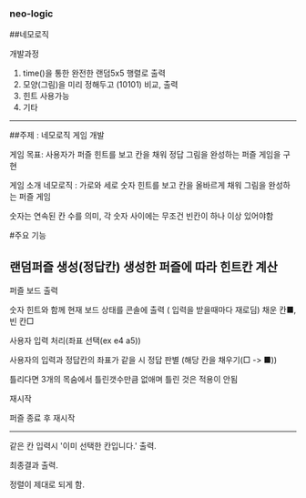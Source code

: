 ### neo-logic
##네모로직 

개발과정 
1. time()을 통한 완전한 랜덤5x5 행렬로 출력
2. 모양(그림)을 미리 정해두고 (10101) 비교, 출력
3. 힌트 사용가능
4. 기타 

   
****
   ##주제 :  네모로직 게임 개발 

게임 목표:
사용자가 퍼즐 힌트를 보고 칸을 채워 정답 그림을 완성하는 퍼즐 게임을 구현

게임 소개
네모로직 :  가로와 세로 숫자 힌트를 보고 칸을 올바르게 채워 그림을 완성하는 퍼즐 게임

숫자는 연속된 칸 수를 의미, 각 숫자 사이에는 무조건 빈칸이 하나 이상 있어야함


#주요 기능

랜덤퍼즐 생성(정답칸)
  생성한 퍼즐에 따라 힌트칸 계산 
----

퍼즐 보드 출력

숫자 힌트와 함께 현재 보드 상태를 콘솔에 출력 ( 입력을 받을때마다 재로딤)
채운 칸■, 빈 칸□

사용자 입력 처리(좌표 선택(ex e4 a5))

사용자의 입력과 정답칸의 좌표가 같을 시 
정답 판별 (해당 칸을 채우기(□ -> ■))

틀리다면 3개의 목숨에서 틀린갯수만큼 없애며 틀린 것은 적용이 안됨

재시작

퍼즐 종료 후 재시작

----

같은 칸 입력시 '이미 선택한 칸입니다.' 출력.

최종결과 출력.

정렬이 제대로 되게 함.
